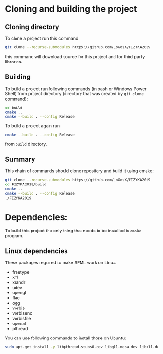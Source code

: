 # Cloning and building the project

## Cloning directory
To clone a project run this command
```bash
git clone --recurse-submodules https://github.com/LoGosX/FIZYKA2019
```
this command will download source for this project and for third party libraries.

## Building 
To build a project run following commands (in bash or Windows Power Shell) from project directory (directory that was created by ```git clone``` command):
```bash
cd build
cmake ..
cmake --build . --config Release
```

To build a project again run 
```bash
cmake --build . --config Release
``` 
from ```build``` directory.

## Summary
This chain of commands should clone repository and build it using cmake:
```bash
git clone --recurse-submodules https://github.com/LoGosX/FIZYKA2019
cd FIZYKA2019/build
cmake ..
cmake --build . --config Release
./FIZYKA2019
```


# Dependencies:
To build this project the only thing that needs to be installed is ```cmake``` program.
## Linux dependencies
These packages reguired to make SFML work on Linux.
+ freetype
+ x11
+ xrandr
+ udev
+ opengl
+ flac
+ ogg
+ vorbis
+ vorbisenc
+ vorbisfile
+ openal
+ pthread

You can use following commands to install those on Ubuntu:
```bash
sudo apt-get install -y libpthread-stubs0-dev libgl1-mesa-dev libx11-dev libxrandr-dev libfreetype6-dev libglew1.5-dev libjpeg8-dev libsndfile1-dev libopenal-dev libudev-dev libxcb-image0-dev libjpeg-dev libflac-dev
```
